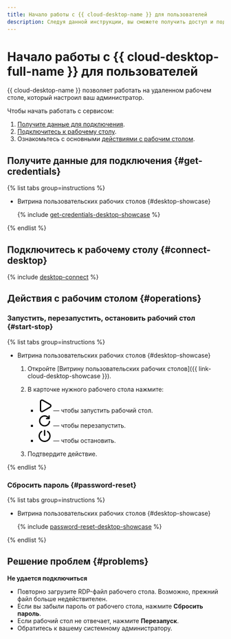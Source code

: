 ```yaml
---
title: Начало работы с {{ cloud-desktop-name }} для пользователей
description: Следуя данной инструкции, вы сможете получить доступ и подключиться к рабочему столу.
---
```


# Начало работы с {{ cloud-desktop-full-name }} для пользователей

{{ cloud-desktop-name }} позволяет работать на удаленном рабочем столе, который настроил ваш администратор.

Чтобы начать работать с сервисом:

1. [Получите данные для подключения](#get-credentials).
1. [Подключитесь к рабочему столу](#connect-desktop).
1. Ознакомьтесь с основными [действиями с рабочим столом](#operations).


## Получите данные для подключения {#get-credentials}

{% list tabs group=instructions %}

- Витрина пользовательских рабочих столов {#desktop-showcase}

  {% include [get-credentials-desktop-showcase](../_includes/cloud-desktop/get-credentials-desktop-showcase.md) %}

{% endlist %}

## Подключитесь к рабочему столу {#connect-desktop}

{% include [desktop-connect](../_includes/cloud-desktop/desktop-connect.md) %}


## Действия с рабочим столом {#operations}

### Запустить, перезапустить, остановить рабочий стол {#start-stop}

{% list tabs group=instructions %}

- Витрина пользовательских рабочих столов {#desktop-showcase}

  1. Откройте [Витрину пользовательских рабочих столов]({{ link-cloud-desktop-showcase }}).
  1. В карточке нужного рабочего стола нажмите:

      * ![image](../_assets/console-icons/play.svg) — чтобы запустить рабочий стол.
      * ![image](../_assets/console-icons/arrow-rotate-right.svg) — чтобы перезапустить.
      * ![image](../_assets/console-icons/power.svg) — чтобы остановить.

  1. Подтвердите действие.

{% endlist %}


### Сбросить пароль {#password-reset}

{% list tabs group=instructions %}

- Витрина пользовательских рабочих столов {#desktop-showcase}

  {% include [password-reset-desktop-showcase](../_includes/cloud-desktop/password-reset-desktop-showcase.md) %}

{% endlist %}

## Решение проблем {#problems}

**Не удается подключиться**

* Повторно загрузите RDP-файл рабочего стола. Возможно, прежний файл больше недействителен.
* Если вы забыли пароль от рабочего стола, нажмите **Сбросить пароль**.
* Если рабочий стол не отвечает, нажмите **Перезапуск**.
* Обратитесь к вашему системному администратору.